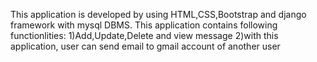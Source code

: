 This application is developed by using HTML,CSS,Bootstrap and django framework with mysql DBMS.
This application contains following functionlities:
1)Add,Update,Delete and view  message
2)with this application, user can send email to gmail account of another user
